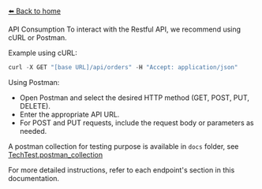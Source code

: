 [⬅️ Back to home](../README.md)

API Consumption
To interact with the Restful API, we recommend using cURL or Postman.

Example using cURL:
```java
curl -X GET "[base URL]/api/orders" -H "Accept: application/json"
```
Using Postman:
* Open Postman and select the desired HTTP method (GET, POST, PUT, DELETE).
* Enter the appropriate API URL.
* For POST and PUT requests, include the request body or parameters as needed.

A postman collection for testing purpose is available in `docs` folder, see [TechTest.postman_collection](TechTest.postman_collection.json)

For more detailed instructions, refer to each endpoint's section in this documentation.
